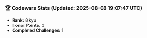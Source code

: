 ### 🏆 Codewars Stats (Updated: 2025-08-08 19:07:47 UTC)

- **Rank:** 8 kyu
- **Honor Points:** 3
- **Completed Challenges:** 1
